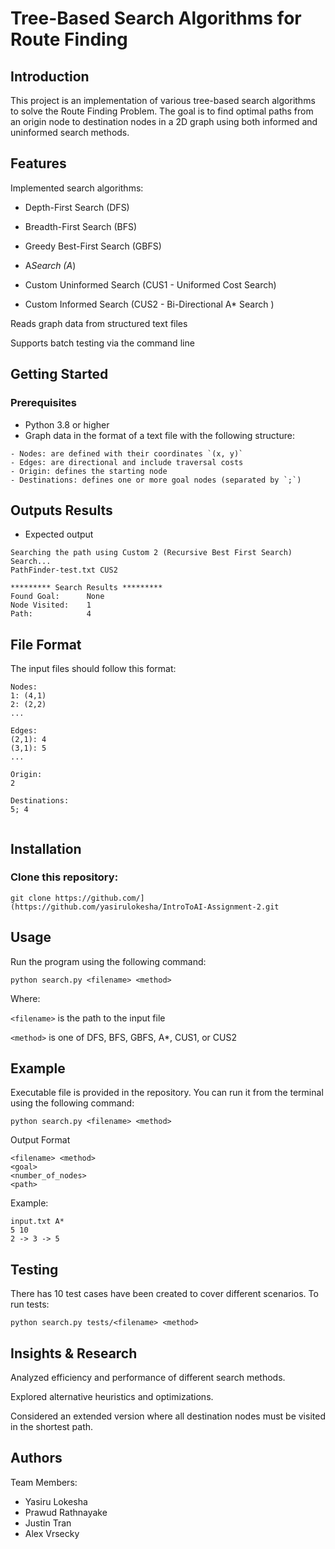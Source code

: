 # Tree-Based Search Algorithms for Route Finding

## Introduction

This project is an implementation of various tree-based search algorithms to solve the Route Finding Problem. The goal is to find optimal paths from an origin node to destination nodes in a 2D graph using both informed and uninformed search methods.

## Features

Implemented search algorithms:

- Depth-First Search (DFS)

- Breadth-First Search (BFS)

- Greedy Best-First Search (GBFS)

- A*Search (A*)

- Custom Uninformed Search (CUS1 - Uniformed Cost Search)

- Custom Informed Search (CUS2 - Bi-Directional A* Search )

Reads graph data from structured text files

Supports batch testing via the command line

## Getting Started
### Prerequisites
- Python 3.8 or higher
- Graph data in the format of a text file with the following structure:
```
- Nodes: are defined with their coordinates `(x, y)`
- Edges: are directional and include traversal costs
- Origin: defines the starting node
- Destinations: defines one or more goal nodes (separated by `;`)
```

## Outputs Results 

- Expected output
```
Searching the path using Custom 2 (Recursive Best First Search) Search...
PathFinder-test.txt CUS2

********* Search Results *********
Found Goal:      None
Node Visited:    1
Path:            4
```

## File Format

The input files should follow this format:

```
Nodes:
1: (4,1)
2: (2,2)
...

Edges:
(2,1): 4
(3,1): 5
...

Origin:
2

Destinations:
5; 4
  
```
  
## Installation

### Clone this repository:
```
git clone https://github.com/](https://github.com/yasirulokesha/IntroToAI-Assignment-2.git
```

## Usage

Run the program using the following command:

```
python search.py <filename> <method>
```

Where:

`<filename>` is the path to the input file

`<method>` is one of DFS, BFS, GBFS, A*, CUS1, or CUS2

## Example
Executable file is provided in the repository. You can run it from the terminal using the following command:
```
python search.py <filename> <method>
```

Output Format
```
<filename> <method>
<goal> 
<number_of_nodes>
<path>
```
Example:
```
input.txt A*
5 10
2 -> 3 -> 5
```

## Testing

There has 10 test cases have been created to cover different scenarios. To run tests:
```
python search.py tests/<filename> <method>
```

## Insights & Research

Analyzed efficiency and performance of different search methods.

Explored alternative heuristics and optimizations.

Considered an extended version where all destination nodes must be visited in the shortest path.

## Authors

Team Members: 
- Yasiru Lokesha 
- Prawud Rathnayake 
- Justin Tran
- Alex Vrsecky
